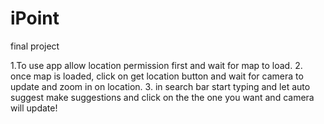 # iPoint
final project

1.To use app allow location permission first and wait for map to load. 
2. once map is loaded, click on get location button and wait for camera to update and zoom in on location.
3. in search bar start typing and let auto suggest make suggestions and click on the the one you want and camera will update!
